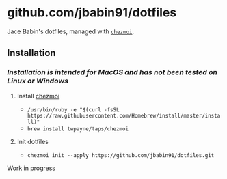 # github.com/jbabin91/dotfiles

Jace Babin's dotfiles, managed with [`chezmoi`](https://github.com/twpayne/chezmoi).

## Installation

### _Installation is intended for MacOS and has not been tested on Linux or Windows_

1. Install [chezmoi](https://github.com/twpayne/chezmoi)
   - `/usr/bin/ruby -e "$(curl -fsSL https://raw.githubusercontent.com/Homebrew/install/master/install)"`
   - `brew install twpayne/taps/chezmoi`

2. Init dotfiles
   - `chezmoi init --apply https://github.com/jbabin91/dotfiles.git`

Work in progress
